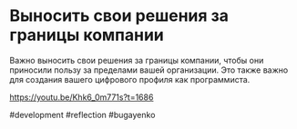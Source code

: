 # Выносить свои решения за границы компании

Важно выносить свои решения за границы компании, чтобы они приносили пользу за пределами вашей организации. Это также важно для создания вашего цифрового профиля как программиста.

https://youtu.be/Khk6_0m771s?t=1686

#development #reflection #bugayenko